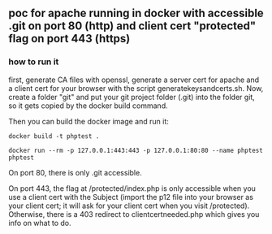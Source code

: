## poc for apache running in docker with accessible .git on port 80 (http) and client cert "protected" flag on port 443 (https)

### how to run it

first, generate CA files with openssl, generate a server cert for apache and a client cert for your browser with the script generatekeysandcerts.sh. Now, create a folder "git" and put your git project folder (.git) into the folder git, so it gets copied by the docker build command.

Then you can build the docker image and run it:

```docker build -t phptest .```

```docker run --rm -p 127.0.0.1:443:443 -p 127.0.0.1:80:80 --name phptest phptest```

On port 80, there is only .git accessible.

On port 443, the flag at /protected/index.php is only accessible when you use a client cert with the Subject (import the p12 file into your browser as your client cert; it will ask for your client cert when you visit /protected). Otherwise, there is a 403 redirect to clientcertneeded.php which gives you info on what to do.
